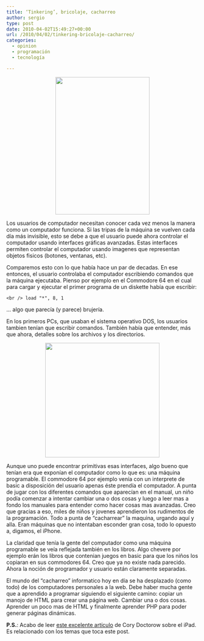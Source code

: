 ```yaml
---
title: ‘Tinkering’, bricolaje, cacharreo
author: sergio
type: post
date: 2010-04-02T15:49:27+00:00
url: /2010/04/02/tinkering-bricolaje-cacharreo/
categories:
  - opinion
  - programación
  - tecnología

---
```

<p style="text-align: center">
  <a href="http://personal.network.crazyrobot.net/files/2010/04/com64book.jpg"><img class="aligncenter size-full wp-image-215" src="http://personal.network.crazyrobot.net/files/2010/04/com64book.jpg" alt="" width="247" height="360" srcset="http://personal.network.crazyrobot.net/files/2010/04/com64book-206x300.jpg 206w, http://personal.network.crazyrobot.net/files/2010/04/com64book.jpg 412w" sizes="(max-width: 247px) 100vw, 247px" /></a>
</p>

Los usuarios de computador necesitan conocer cada vez menos la manera como un computador funciona. Si las tripas de la máquina se vuelven cada día más invisible, esto se debe a que el usuario puede ahora controlar el computador usando interfaces gráficas avanzadas. Estas interfaces permiten controlar el computador usando imagenes que representan objetos fisicos (botones, ventanas, etc).

Comparemos esto con lo que había hace un par de decadas. En ese entonces, el usuario controlaba el computador escribiendo comandos que la máquina ejecutaba. Pienso por ejemplo en el Commodore 64 en el cual para cargar y ejecutar el primer programa de un diskette había que escribir:

`<br />
load "*", 8, 1`

&#8230; algo que parecía (y parece) brujería.

En los primeros PCs, que usaban el sistema operativo DOS, los usuarios tambien tenían que escribir comandos. También había que entender, más que ahora, detalles sobre los archivos y los directorios.

<p style="text-align: center">
  <a href="http://personal.network.crazyrobot.net/files/2010/04/diskette.jpg"><img class="aligncenter size-full wp-image-213" src="http://personal.network.crazyrobot.net/files/2010/04/diskette.jpg" alt="" width="300" height="300" /></a>
</p>

Aunque uno puede encontrar primitivas esas interfaces, algo bueno que tenían era que exponían el computador como lo que es: una máquina programable. El commodore 64 por ejemplo venía con un interprete de basic a disposición del usuario apenas éste prendía el computador. A punta de jugar con los diferentes comandos que aparecían en el manual, un niño podía comenzar a intentar cambiar una o dos cosas y luego a leer mas a fondo los manuales para entender como hacer cosas mas avanzadas. Creo que gracias a eso, miles de niños y jovenes aprendieron los rudimentos de la programación. Todo a punta de &#8220;cacharrear&#8221; la maquina, urgando aquí y alla. Eran máquinas que no intentaban esconder gran cosa, todo lo opuesto a, digamos, el iPhone.

La claridad que tenía la gente del computador como una máquina programable se veía reflejada también en los libros. Algo chevere por ejemplo erán los libros que contenian juegos en basic para que los niños los copiaran en sus commodores 64. Creo que ya no existe nada parecido. Ahora la noción de programador y usuario están claramente separadas.

El mundo del &#8220;cacharreo&#8221; informatico hoy en día se ha desplazado (como todo) de los computadores personales a la web. Debe haber mucha gente que a aprendido a programar siguiendo el siguiente camino: copiar un manojo de HTML para crear una página web. Cambiar una o dos cosas. Aprender un poco mas de HTML y finalmente aprender PHP para poder generar páginas dinámicas.

**P.S.**: Acabo de leer [este excelente artículo][1] de Cory Doctorow sobre el iPad. Es relacionado con los temas que toca este post.

 [1]: http://www.boingboing.net/2010/04/02/why-i-wont-buy-an-ipad-and-think-you-shouldnt-either.html " Why I won't buy an iPad"